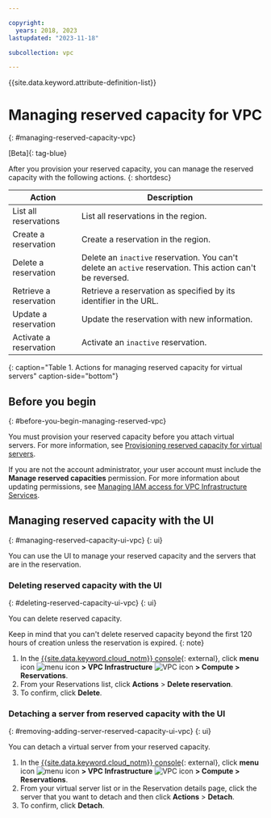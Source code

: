 ```yaml
---

copyright:
  years: 2018, 2023
lastupdated: "2023-11-18"

subcollection: vpc

---
```


{{site.data.keyword.attribute-definition-list}}

# Managing reserved capacity for VPC
{: #managing-reserved-capacity-vpc}

[Beta]{: tag-blue}

After you provision your reserved capacity, you can manage the reserved capacity with the following actions.
{: shortdesc}

| Action | Description |
| --- | --- |
| List all reservations | List all reservations in the region. |
| Create a reservation | Create a reservation in the region. |
| Delete a reservation | Delete an `inactive` reservation. You can't delete an `active` reservation. This action can't be reversed. |
| Retrieve a reservation | Retrieve a reservation as specified by its identifier in the URL. |
| Update a reservation | Update the reservation with new information. |
| Activate a reservation | Activate an `inactive` reservation. |
{: caption="Table 1. Actions for managing reserved capacity for virtual servers" caption-side="bottom"}

## Before you begin
{: #before-you-begin-managing-reserved-vpc}

You must provision your reserved capacity before you attach virtual servers. For more information, see [Provisioning reserved capacity for virtual servers](/docs/vpc?topic=vpc-provisioning-reserved-capacity-vpc).

If you are not the account administrator, your user account must include the **Manage reserved capacities** permission. For more information about updating permissions, see [Managing IAM access for VPC Infrastructure Services](/docs/vpc?topic=vpc-iam-getting-started).

## Managing reserved capacity with the UI
{: #managing-reserved-capacity-ui-vpc}
{: ui}

You can use the UI to manage your reserved capacity and the servers that are in the reservation.

### Deleting reserved capacity with the UI
{: #deleting-reserved-capacity-ui-vpc}
{: ui}

You can delete reserved capacity.

   Keep in mind that you can't delete reserved capacity beyond the first 120 hours of creation unless the reservation is expired.
   {: note}

1. In the [{{site.data.keyword.cloud_notm}} console](/login){: external}, click **menu** icon ![menu icon](../icons/icon_hamburger.svg) **> VPC Infrastructure** ![VPC icon](../../icons/vpc.svg) **> Compute > Reservations**.
1. From your Reservations list, click **Actions** > **Delete reservation**.
1. To confirm, click **Delete**.

### Detaching a server from reserved capacity with the UI
{: #removing-adding-server-reserved-capacity-ui-vpc}
{: ui}

You can detach a virtual server from your reserved capacity.

1. In the [{{site.data.keyword.cloud_notm}} console](/login){: external}, click **menu** icon ![menu icon](../icons/icon_hamburger.svg) **> VPC Infrastructure** ![VPC icon](../../icons/vpc.svg) **> Compute > Reservations**.
1. From your virtual server list or in the Reservation details page, click the server that you want to detach and then click **Actions** > **Detach**.
1. To confirm, click **Detach**.
